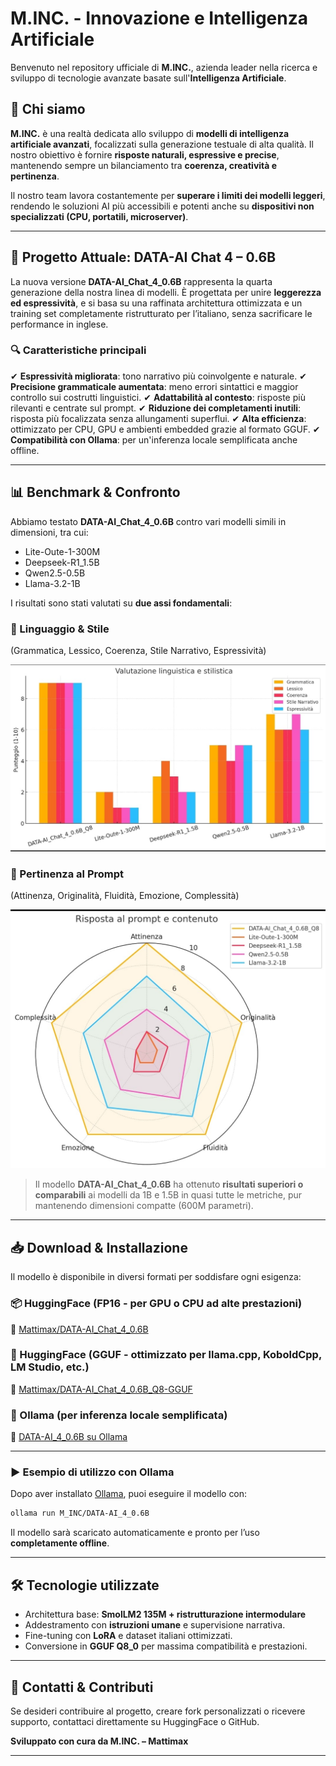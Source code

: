 # M.INC. - Innovazione e Intelligenza Artificiale

Benvenuto nel repository ufficiale di **M.INC.**, azienda leader nella ricerca e sviluppo di tecnologie avanzate basate sull'**Intelligenza Artificiale**.

## 📌 Chi siamo

**M.INC.** è una realtà dedicata allo sviluppo di **modelli di intelligenza artificiale avanzati**, focalizzati sulla generazione testuale di alta qualità. Il nostro obiettivo è fornire **risposte naturali, espressive e precise**, mantenendo sempre un bilanciamento tra **coerenza, creatività e pertinenza**.

Il nostro team lavora costantemente per **superare i limiti dei modelli leggeri**, rendendo le soluzioni AI più accessibili e potenti anche su **dispositivi non specializzati (CPU, portatili, microserver)**.

---

## 🚀 Progetto Attuale: DATA-AI Chat 4 – 0.6B

La nuova versione **DATA-AI\_Chat\_4\_0.6B** rappresenta la quarta generazione della nostra linea di modelli. È progettata per unire **leggerezza ed espressività**, e si basa su una raffinata architettura ottimizzata e un training set completamente ristrutturato per l’italiano, senza sacrificare le performance in inglese.

### 🔍 Caratteristiche principali

✔ **Espressività migliorata**: tono narrativo più coinvolgente e naturale.
✔ **Precisione grammaticale aumentata**: meno errori sintattici e maggior controllo sui costrutti linguistici.
✔ **Adattabilità al contesto**: risposte più rilevanti e centrate sul prompt.
✔ **Riduzione dei completamenti inutili**: risposta più focalizzata senza allungamenti superflui.
✔ **Alta efficienza**: ottimizzato per CPU, GPU e ambienti embedded grazie al formato GGUF.
✔ **Compatibilità con Ollama**: per un'inferenza locale semplificata anche offline.

---

## 📊 Benchmark & Confronto

Abbiamo testato **DATA-AI\_Chat\_4\_0.6B** contro vari modelli simili in dimensioni, tra cui:

* Lite-Oute-1-300M
* Deepseek-R1\_1.5B
* Qwen2.5-0.5B
* Llama-3.2-1B

I risultati sono stati valutati su **due assi fondamentali**:

### 🧠 Linguaggio & Stile

(Grammatica, Lessico, Coerenza, Stile Narrativo, Espressività)

![[Grafico a Colonne](./DATA-AI_Graphic.jng)](https://github.com/M-INC-01/DATA-AI_4/blob/main/DATA-AI_Graphic.jpg)

### 🎯 Pertinenza al Prompt

(Attinenza, Originalità, Fluidità, Emozione, Complessità)

![[Grafico Radar](./DATA-AI4_Graphic2.jng)](https://github.com/M-INC-01/DATA-AI_4/blob/main/DATA-AI_Graphic2.jpg)

> Il modello **DATA-AI\_Chat\_4\_0.6B** ha ottenuto **risultati superiori o comparabili** ai modelli da 1B e 1.5B in quasi tutte le metriche, pur mantenendo dimensioni compatte (600M parametri).

---

## 📥 Download & Installazione

Il modello è disponibile in diversi formati per soddisfare ogni esigenza:

### 📦 HuggingFace (FP16 - per GPU o CPU ad alte prestazioni)

🔗 [Mattimax/DATA-AI\_Chat\_4\_0.6B](https://huggingface.co/Mattimax/DATA-AI_Chat_4_0.6B)

### 💾 HuggingFace (GGUF - ottimizzato per llama.cpp, KoboldCpp, LM Studio, etc.)

🔗 [Mattimax/DATA-AI\_Chat\_4\_0.6B\_Q8-GGUF](https://huggingface.co/Mattimax/DATA-AI_Chat_4_0.6B_Q8-GGUF)

### 🧱 Ollama (per inferenza locale semplificata)

🔗 [DATA-AI\_4\_0.6B su Ollama](https://ollama.com/M_INC/DATA-AI_4_0.6B)

---

### ▶ Esempio di utilizzo con Ollama

Dopo aver installato [Ollama](https://ollama.com), puoi eseguire il modello con:

```bash
ollama run M_INC/DATA-AI_4_0.6B
```

Il modello sarà scaricato automaticamente e pronto per l’uso **completamente offline**.

---

## 🛠️ Tecnologie utilizzate

* Architettura base: **SmolLM2 135M + ristrutturazione intermodulare**
* Addestramento con **istruzioni umane** e supervisione narrativa.
* Fine-tuning con **LoRA** e dataset italiani ottimizzati.
* Conversione in **GGUF Q8\_0** per massima compatibilità e prestazioni.

---

## 🤝 Contatti & Contributi

Se desideri contribuire al progetto, creare fork personalizzati o ricevere supporto, contattaci direttamente su HuggingFace o GitHub.

**Sviluppato con cura da M.INC. – Mattimax**

---
